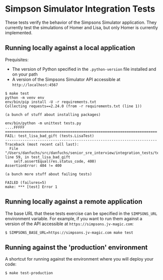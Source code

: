 # Simpson Simulator Integration Tests
These tests verify the behavior of the Simpsons Simulator application.  They
currently test the simulations of Homer and Lisa, but only Homer is currently
implemented.

## Running locally against a local application

Prequisites:
  * The version of Python specified in the `.python-version` file installed and on your path
  * A version of the Simpsons Simulator API accessible at `http://localhost:4567`

```
$ make test
python -m venv env
env/bin/pip install -U -r requirements.txt
Collecting requests==2.24.0 (from -r requirements.txt (line 1))

(a bunch of stuff about installing packages)

env/bin/python -m unittest tests.py
....FFFFF
======================================================================
FAIL: test_lisa_bad_gift (tests.LisaTest)
----------------------------------------------------------------------
Traceback (most recent call last):
  File "/Users/danfuchs/src/danfuchs/senior_sre_interview/integration_tests/tests.py", line 59, in test_lisa_bad_gift
    self.assertEqual(res.status_code, 400)
AssertionError: 404 != 400

(a bunch more stuff about failing tests)

FAILED (failures=5)
make: *** [test] Error 1
```

## Running locally against a remote application

The base URL that these tests exercise can be specified in the `SIMPSONS_URL`
environment variable.  For example, if you want to run them against a version
of the API accessible at `https://simpsons.jv-magic.com`:

    $ SIMPSONS_BASE_URL=https://simpsons.jv-magic.com make test

## Running against the 'production' environment

A shortcut for running against the environment where you will deploy your code:

    $ make test-production
